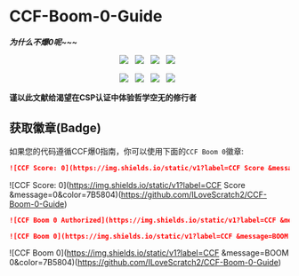 # CCF-Boom-0-Guide

***为什么不爆0呢~~~***

<p align="center">
  <a href="https://github.com/ILoveScratch2/CCF-Boom-0-Guide/issues"><img src="https://img.shields.io/github/issues/ILoveScratch2/CCF-Boom-0-Guide.svg?style=for-the-badge&logo=appveyor" /></a>&nbsp;&nbsp;
  <a href="https://github.com/ILoveScratch2/CCF-Boom-0-Guide/fork"><img src="https://img.shields.io/github/forks/ILoveScratch2/CCF-Boom-0-Guide.svg?style=for-the-badge&logo=appveyor" /></a>&nbsp;&nbsp;
  <a href="#"><img src="https://img.shields.io/github/stars/ILoveScratch2/CCF-Boom-0-Guide.svg?style=for-the-badge&logo=appveyor" /></a>&nbsp;&nbsp;
  <a href="https://github.com/ILoveScratch2/CCF-Boom-0-Guide/blob/main/LICENSE"><img src="https://img.shields.io/github/license/ILoveScratch2/CCF-Boom-0-Guide.svg?style=for-the-badge&logo=appveyor" /></a>&nbsp;&nbsp;
</p>

<p align="center">
  <a href="#"><img src="https://forthebadge.com/images/badges/built-with-love.svg" /></a>&nbsp;&nbsp;
  <a href="#"><img src="https://forthebadge.com/images/badges/made-with-markdown.svg" /></a>&nbsp;&nbsp;
  <a href="#"><img src="https://forthebadge.com/images/badges/made-with-c-plus-plus.svg" /></a>&nbsp;&nbsp;
  <a href="#"><img src="https://forthebadge.com/images/badges/built-by-developers.svg" /></a>&nbsp;&nbsp;
</p>

**谨以此文献给渴望在CSP认证中体验哲学空无的修行者**

## 获取徽章(Badge)

如果您的代码遵循CCF爆0指南，你可以使用下面的`CCF Boom 0`徽章:

```markdown
![CCF Score: 0](https://img.shields.io/static/v1?label=CCF Score &message=0&color=7B5804)(https://github.com/ILoveScratch2/CCF-Boom-0-Guide)
```
![CCF Score: 0](https://img.shields.io/static/v1?label=CCF Score &message=0&color=7B5804)(https://github.com/ILoveScratch2/CCF-Boom-0-Guide)

```markdown
![CCF Boom 0 Authorized](https://img.shields.io/static/v1?label=CCF &message=0.00&color=7B5804)(https://github.com/ILoveScratch2/CCF-Boom-0-Guide)
```
```markdown
![CCF Boom 0](https://img.shields.io/static/v1?label=CCF &message=BOOM 0&color=7B5804)(https://github.com/ILoveScratch2/CCF-Boom-0-Guide)
```
![CCF Boom 0](https://img.shields.io/static/v1?label=CCF &message=BOOM 0&color=7B5804)(https://github.com/ILoveScratch2/CCF-Boom-0-Guide)
